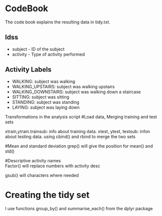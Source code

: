 # CodeBook

The code book explains the resulting data  in tidy.txt.

## Idss

* subject - ID of the  subject
* activity - Type of activity performed 


## Activity Labels

* WALKING: subject was walking 
* WALKING_UPSTAIRS: subject was walking  upstairs
* WALKING_DOWNSTAIRS: subject was walking down a staircase 
* SITTING: subject was sitting 
* STANDING: subject was standing  
* LAYING: subject was laying down  


Transformations in the analysis script 
#Load data, Merging  training and test sets  

xtrain,ytrain.trainsub: info about training data.
xtest, ytest, testsub: infon about testing data.
using cbind() and rbind to merge the two sets

#Mean and standard deviation
grep() will give the position for mean() and std()
  
#Descriptive activity names  
Factor() will replace numbers with activity desc
  
gsub() will characters where needed
  
# Creating the tidy set
I use functions group_by()  and summarise_each() from the dplyr package 